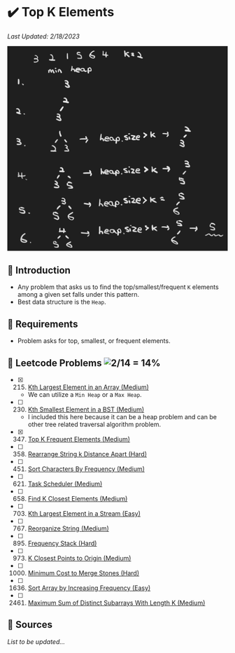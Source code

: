 # :heavy_check_mark: Top K Elements
*Last Updated: 2/18/2023*

![Image of top k elements](../images/patterns/top-k-elements/top-k-elements.png)

## :round_pushpin: Introduction
- Any problem that asks us to find the top/smallest/frequent `K` elements among a given set falls under this pattern.
- Best data structure is the `Heap`.

## :round_pushpin: Requirements
- Problem asks for top, smallest, or frequent elements.

## :round_pushpin: Leetcode Problems ![2/14 = 14%](https://progress-bar.dev/14)
- [x] 215. [Kth Largest Element in an Array (Medium)](https://leetcode.com/problems/kth-largest-element-in-an-array/)
  - We can utilize a `Min Heap` or a `Max Heap`.
- [ ] 230. [Kth Smallest Element in a BST (Medium)](https://leetcode.com/problems/kth-smallest-element-in-a-bst/)
  - I included this here because it can be a heap problem and can be other tree related traversal algorithm problem.
- [x] 347. [Top K Frequent Elements (Medium)](https://leetcode.com/problems/top-k-frequent-elements/description/)
- [ ] 358. [Rearrange String k Distance Apart (Hard)](https://leetcode.com/problems/rearrange-string-k-distance-apart/)
- [ ] 451. [Sort Characters By Frequency (Medium)](https://leetcode.com/problems/sort-characters-by-frequency/)
- [ ] 621. [Task Scheduler (Medium)](https://leetcode.com/problems/task-scheduler/)
- [ ] 658. [Find K Closest Elements (Medium)](https://leetcode.com/problems/find-k-closest-elements/)
- [ ] 703. [Kth Largest Element in a Stream (Easy)](https://leetcode.com/problems/kth-largest-element-in-a-stream/)
- [ ] 767. [Reorganize String (Medium)](https://leetcode.com/problems/reorganize-string/)
- [ ] 895. [Frequency Stack (Hard)](https://leetcode.com/problems/maximum-frequency-stack/)
- [ ] 973. [K Closest Points to Origin (Medium)](https://leetcode.com/problems/k-closest-points-to-origin/)
- [ ] 1000. [Minimum Cost to Merge Stones (Hard)](https://leetcode.com/problems/minimum-cost-to-merge-stones/)
- [ ] 1636. [Sort Array by Increasing Frequency (Easy)](https://leetcode.com/problems/sort-array-by-increasing-frequency/)
- [ ] 2461. [Maximum Sum of Distinct Subarrays With Length K (Medium)](https://leetcode.com/problems/maximum-sum-of-distinct-subarrays-with-length-k/)

## :round_pushpin: Sources
*List to be updated...*
